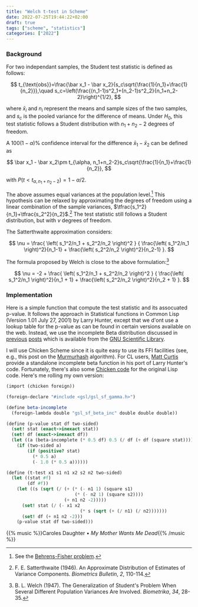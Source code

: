 ```yaml
---
title: "Welch t-test in Scheme"
date: 2022-07-25T19:44:22+02:00
draft: true
tags: ["scheme", "statistics"]
categories: ["2022"]
---
```


### Background

For two independant samples, the Student test statistic is defined as follows:

$$
t_{\text{obs}}=\frac{\bar x_1 - \bar x_2}{s_c\sqrt{\frac{1}{n_1}+\frac{1}{n_2}}},\quad
s_c=\left(\frac{(n_1-1)s^2_1+(n_2-1)s^2_2}{n_1+n_2-2}\right)^{1/2},
$$

where $\bar x_i$ and $n_i$ represent the means and sample sizes of the two samples, and $s_c$ is the pooled variance for the difference of means. Under $H_0$, this test statistic follows a Student distribution with $n_1+n_2-2$ degrees of freedom.

A $100(1-\alpha)$\% confidence interval for the difference $\bar x_1 - \bar x_2$ can be defined as

$$
\bar x_1 - \bar x_2\pm t_{\alpha, n_1+n_2-2}s_c\sqrt{\frac{1}{n_1}+\frac{1}{n_2}},
$$

with $P(t<t_{\alpha,n_1+n_2-2})=1-\alpha/2$.

The above assumes equal variances at the population level.[^1] This hypothesis can be relaxed by approximating the degrees of freedom using a linear combination of the sample variances, $\tfrac{s_1^2}{n_1}+\tfrac{s_2^2}{n_2}$.[^2] The test statistic still follows a Student distribution, but with $\nu$ degrees of freedom.

The Satterthwaite approximation considers:

$$
\nu = \frac{ \left( s_1^2/n_1 + s_2^2/n_2 \right)^2 }
{ \frac{\left( s_1^2/n_1 \right)^2}{n_1-1} + \frac{\left( s_2^2/n_2 \right)^2}{n_2-1} }.
$$

The formula proposed by Welch is close to the above formulation:[^3]

$$
\nu = -2 + \frac{ \left( s_1^2/n_1 + s_2^2/n_2 \right)^2 }
{ \frac{\left( s_1^2/n_1 \right)^2}{n_1 + 1} + \frac{\left( s_2^2/n_2 \right)^2}{n_2 + 1} }.
$$

### Implementation

Here is a simple function that compute the test statistic and its assocuated p-value. It follows the approach in Statistical functions in Common Lisp (Version 1.01 July 27, 2001) by Larry Hunter, except that we d'ont use a lookup table for the p-value as can be found in certain versions available on the web. Instead, we use the incomplete Beta distribution discussed in [previous] [posts] which is available from the [GNU Scientific Library].

I will use Chicken Scheme since it is quite easy to use its FFI facilities (see, e.g., this post on the [Murmurhash] algorithm). For CL users, [Matt Curtis] provide a standalone incomplete beta function in his port of Larry Hunter's code. Fortunately, there's also some [Chicken code] for the original Lisp code. Here's me rolling my own version:

```scheme
(import (chicken foreign))

(foreign-declare "#include <gsl/gsl_sf_gamma.h>")

(define beta-incomplete
  (foreign-lambda double "gsl_sf_beta_inc" double double double))

(define (p-value stat df two-sided)
  (set! stat (exact->inexact stat))
  (set! df (exact->inexact df))
  (let ((a (beta-incomplete (* 0.5 df) 0.5 (/ df (+ df (square stat))))))
    (if (two-sided a)
        (if (positive? stat)
          (* 0.5 a)
          (- 1.0 (* 0.5 a))))))

(define (t-test x1 s1 n1 x2 s2 n2 two-sided)
  (let ((stat #f)
        (df #f))
    (let ((s (sqrt (/ (+ (* (- n1 1) (square s1)
                          (* (- n2 1) (square s2))))
                      (+ n1 n2 -2)))))
      (set! stat (/ (- x1 x2
                            (* s (sqrt (+ (/ n1) (/ n2)))))))
      (set! df (+ n1 n2 -2)))
    (p-value stat df two-sided)))
```

{{% music %}}Caroles Daughter • _My Mother Wants Me Dead_{{% /music %}}

[^1]: See the [Behrens-Fisher problem](https://en.wikipedia.org/wiki/Behrens–Fisher_problem).
[^2]: F. E. Satterthwaite (1946). An Approximate Distribution of Estimates of Variance Components. _Biometrics Bulletin_, _2_, 110-114.
[^3]: B. L. Welch (1947). The Generalization of Student's Problem When Several Different Population Variances Are Involved. _Biometrika_, _34_, 28-35.

[previous]: /post/student-approx/
[posts]: /post/computing-student-t/
[gnu scientific library]: https://www.gnu.org/software/gsl/doc/html/specfunc.html
[murmurhash]: /post/murmurhash/
[matt curtis]: https://github.com/mrc/lhstats
[chicken code]: https://wiki.call-cc.org/eggref/5/statistics

